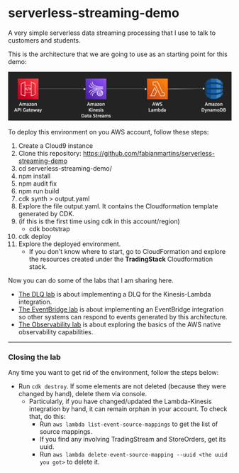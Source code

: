 # serverless-streaming-demo

A very simple serverless data streaming processing that I use to talk to customers and students.

This is the architecture that we are going to use as an starting point for this demo:

![](pics/architecture.png)

To deploy this environment on you AWS account, follow these steps:

1. Create a Cloud9 instance
2. Clone this repository: https://github.com/fabianmartins/serverless-streaming-demo
3. cd serverless-streaming-demo/
4. npm install 
5. npm audit fix
6. npm run build
7. cdk synth > output.yaml
8. Explore the file output.yaml. It contains the Cloudformation template generated by CDK.
8. (if this is the first time using cdk in this account/region)
   - cdk bootstrap
9. cdk deploy
10. Explore the deployed environment.
      - If you don't know where to start, go to CloudFormation and explore the resources created under the **TradingStack** Cloudformation stack.

Now you can do some of the labs that I am sharing here.

- [The DLQ lab](labs/dlq/README.md) is about implementing a DLQ for the Kinesis-Lambda integration.
- [The EventBridge lab](labs/evenbridge/README.md) is about implementing an EventBridge integration so other systems can respond to events generated by this architecture.
- [The Observability lab](labs/observability/README.md) is about exploring the basics of the AWS native observability capabilities.

***

### Closing the lab

Any time you want to get rid of the environment, follow the steps below:

- Run `cdk destroy`. If some elements are not deleted (because they were changed by hand), delete them via console.
    - Particularly, if you have changed/updated the Lambda-Kinesis integration by hand, it can remain orphan in your account. To check that, do this:
        - Run `aws lambda list-event-source-mappings` to get the list of source mappings.
        - If you find any involving TradingStream and StoreOrders, get its uuid.
        - Run `aws lambda delete-event-source-mapping --uuid <the uuid you got>` to delete it.
